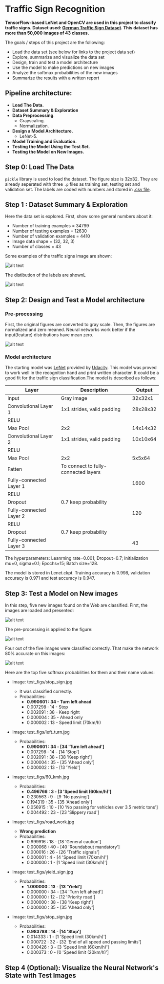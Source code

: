 # **Traffic Sign Recognition** 
**TensorFlow-based LeNet and OpenCV are used in this project to classify traffic signs. Dataset used: [German Traffic Sign Dataset](http://benchmark.ini.rub.de/?section=gtsrb&subsection=dataset). This dataset has more than 50,000 images of 43 classes.**

The goals / steps of this project are the following:
* Load the data set (see below for links to the project data set)
* Explore, summarize and visualize the data set
* Design, train and test a model architecture
* Use the model to make predictions on new images
* Analyze the softmax probabilities of the new images
* Summarize the results with a written report

## Pipeline architecture:
- **Load The Data.**
- **Dataset Summary & Exploration**
- **Data Preprocessing**.
    - Grayscaling.
    - Normalization.
- **Design a Model Architecture.**
    - LeNet-5.
- **Model Training and Evaluation.**
- **Testing the Model Using the Test Set.**
- **Testing the Model on New Images.**

[//]: # (Image References)

[image1]: ./examples/visualization.jpg "Visualization"
[image2]: ./examples/grayscale.jpg "Grayscaling"
[image3]: ./examples/random_noise.jpg "Random Noise"
[image4]: ./examples/placeholder.png "Traffic Sign 1"
[image5]: ./examples/placeholder.png "Traffic Sign 2"
[image6]: ./examples/placeholder.png "Traffic Sign 3"


## Step 0: Load The Data
`pickle` library is used to load the dataset. The figure size is 32x32. They are already seperated with three `.p` files as training set, testing set and validation set. The labels are coded with numbers and stored in [.csv file](data/signnames.csv).

## Step 1 : Dataset Summary & Exploration

Here the data set is explored. First, show some general numbers about it:

- Number of training examples = 34799
- Number of testing examples = 12630
- Number of validation examples = 4410
- Image data shape = (32, 32, 3)
- Number of classes = 43

Some examples of the traffic signs image are shown:

![alt text][image1]

The distibution of the labels are shownL

![alt text][image2]


## Step 2: Design and Test a Model architecture

### Pre-processing

First, the original figures are converted to gray scale. Then, the figures are normalized and zero meaned. Neural networks work better if the input(feature) distributions have mean zero.

![alt text][image3]

### Model architecture

The starting model was [LeNet](http://yann.lecun.com/exdb/lenet/) provided by [Udacity](https://github.com/udacity/CarND-LeNet-Lab). This model was proved to work well in the recognition hand and print written character. It could be a good fit for the traffic sign classification.The model is described as follows:

|Layer | Description|Output|
|------|------------|------|
|Input | Gray image| 32x32x1|
|Convolutional Layer 1 | 1x1 strides, valid padding | 28x28x32|
|RELU| | |
|Max Pool| 2x2 | 14x14x32|
|Convolutional Layer 2 | 1x1 strides, valid padding | 10x10x64|
|RELU| | |
|Max Pool | 2x2 | 5x5x64|
|Fatten| To connect to fully-connected layers |
|Fully-connected Layer 1| | 1600|
|RELU| | |
|Dropout| 0.7 keep probability ||
|Fully-connected Layer 2| | 120
|RELU| | |
|Dropout| 0.7 keep probability||
|Fully-connected Layer 3| | 43

The hyperparameters: Leanrning rate=0.001; Dropout=0.7; Initialization mu=0, sigma=0.1; Epochs=15; Batch size=128.

The model is stored in Lenet.ckpt. Training accuracy is 0.998, validation accuracy is 0.971 and test accuracy is 0.947.

## Step 3: Test a Model on New images

In this step, five new images found on the Web are classified.
First, the images are loaded and presented:

![alt text][image4]

The pre-processing is applied to the figure:

![alt text][image5]

Four out of the five images were classified correctly. That make the network 80% accurate on this images:

![alt text][image6]

Here are the top five softmax probabilities for them and their name values:

- Image: test_figs/stop_sign.jpg
  - It was classified correctly.
  - Probabilities:
    - **0.990601 : 34 - Turn left ahead**
    - 0.007298 : 14 - Stop
    - 0.002091 : 38 - Keep right
    - 0.000004 : 35 - Ahead only
    - 0.000002 : 13 - Speed limit (70km/h)


- Image: test_figs/left_turn.jpg
  - Probabilities:
    - **0.990601 : 34 - [34 'Turn left ahead']**
    - 0.007298 : 14 - [14 'Stop']
    - 0.002091 : 38 - [38 'Keep right']
    - 0.000004 : 35 - [35 'Ahead only']
    - 0.000002 : 13 - [13 'Yield']

- Image: test_figs/60_kmh.jpg
  - Probabilities:
    - **0.496766 : 3 - [3 'Speed limit (60km/h)']**
    - 0.230563 : 9 - [9 'No passing']
    - 0.194319 : 35 - [35 'Ahead only']
    - 0.056915 : 10 - [10 'No passing for vehicles over 3.5 metric tons']
    - 0.004492 : 23 - [23 'Slippery road']

- Image: test_figs/road_work.jpg
  - **Wrong prediction**
  - Probabilities:
    - 0.999916 : 18 - [18 'General caution']
    - 0.000068 : 40 - [40 'Roundabout mandatory']
    - 0.000016 : 26 - [26 'Traffic signals']
    - 0.000001 : 4 - [4 'Speed limit (70km/h)']
    - 0.000000 : 1 - [1 'Speed limit (30km/h)']

- Image: test_figs/yield_sign.jpg
  - Probabilities:
    - **1.000000 : 13 - [13 'Yield']**
    - 0.000000 : 34 - [34 'Turn left ahead']
    - 0.000000 : 12 - [12 'Priority road']
    - 0.000000 : 38 - [38 'Keep right']
    - 0.000000 : 35 - [35 'Ahead only']

- Image: test_figs/stop_sign.jpg
  - Probabilities:
    - **0.983788 : 14 - [14 'Stop']**
    - 0.014333 : 1 - [1 'Speed limit (30km/h)']
    - 0.000722 : 32 - [32 'End of all speed and passing limits']
    - 0.000426 : 3 - [3 'Speed limit (60km/h)']
    - 0.000373 : 0 - [0 'Speed limit (20km/h)']

## Step 4 (Optional): Visualize the Neural Network's State with Test Images

